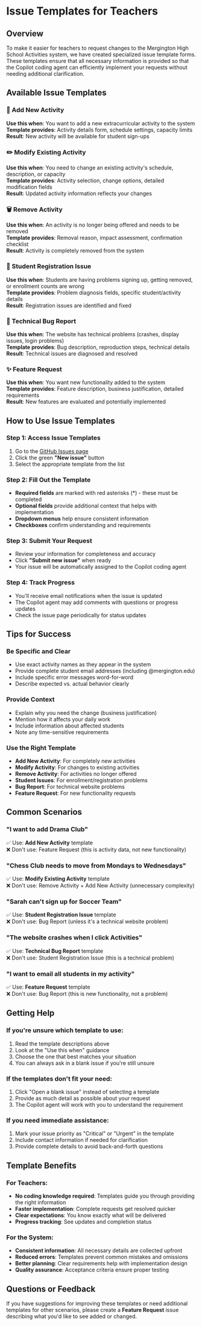 # Issue Templates for Teachers

## Overview

To make it easier for teachers to request changes to the Mergington High School Activities system, we have created specialized issue template forms. These templates ensure that all necessary information is provided so that the Copilot coding agent can efficiently implement your requests without needing additional clarification.

## Available Issue Templates

### 🎯 Add New Activity
**Use this when**: You want to add a new extracurricular activity to the system  
**Template provides**: Activity details form, schedule settings, capacity limits  
**Result**: New activity will be available for student sign-ups

### ✏️ Modify Existing Activity  
**Use this when**: You need to change an existing activity's schedule, description, or capacity  
**Template provides**: Activity selection, change options, detailed modification fields  
**Result**: Updated activity information reflects your changes

### 🗑️ Remove Activity
**Use this when**: An activity is no longer being offered and needs to be removed  
**Template provides**: Removal reason, impact assessment, confirmation checklist  
**Result**: Activity is completely removed from the system

### 👥 Student Registration Issue
**Use this when**: Students are having problems signing up, getting removed, or enrollment counts are wrong  
**Template provides**: Problem diagnosis fields, specific student/activity details  
**Result**: Registration issues are identified and fixed

### 🐛 Technical Bug Report
**Use this when**: The website has technical problems (crashes, display issues, login problems)  
**Template provides**: Bug description, reproduction steps, technical details  
**Result**: Technical issues are diagnosed and resolved

### ✨ Feature Request
**Use this when**: You want new functionality added to the system  
**Template provides**: Feature description, business justification, detailed requirements  
**Result**: New features are evaluated and potentially implemented

## How to Use Issue Templates

### Step 1: Access Issue Templates
1. Go to the [GitHub Issues page](https://github.com/yulewu/skills-expand-your-team-with-copilot/issues)
2. Click the green **"New issue"** button
3. Select the appropriate template from the list

### Step 2: Fill Out the Template
- **Required fields** are marked with red asterisks (*) - these must be completed
- **Optional fields** provide additional context that helps with implementation
- **Dropdown menus** help ensure consistent information
- **Checkboxes** confirm understanding and requirements

### Step 3: Submit Your Request
- Review your information for completeness and accuracy
- Click **"Submit new issue"** when ready
- Your issue will be automatically assigned to the Copilot coding agent

### Step 4: Track Progress
- You'll receive email notifications when the issue is updated
- The Copilot agent may add comments with questions or progress updates
- Check the issue page periodically for status updates

## Tips for Success

### Be Specific and Clear
- Use exact activity names as they appear in the system
- Provide complete student email addresses (including @mergington.edu)
- Include specific error messages word-for-word
- Describe expected vs. actual behavior clearly

### Provide Context
- Explain why you need the change (business justification)
- Mention how it affects your daily work
- Include information about affected students
- Note any time-sensitive requirements

### Use the Right Template
- **Add New Activity**: For completely new activities
- **Modify Activity**: For changes to existing activities  
- **Remove Activity**: For activities no longer offered
- **Student Issues**: For enrollment/registration problems
- **Bug Report**: For technical website problems
- **Feature Request**: For new functionality requests

## Common Scenarios

### "I want to add Drama Club"
✅ Use: **Add New Activity** template  
❌ Don't use: Feature Request (this is activity data, not new functionality)

### "Chess Club needs to move from Mondays to Wednesdays"  
✅ Use: **Modify Existing Activity** template  
❌ Don't use: Remove Activity + Add New Activity (unnecessary complexity)

### "Sarah can't sign up for Soccer Team"
✅ Use: **Student Registration Issue** template  
❌ Don't use: Bug Report (unless it's a technical website problem)

### "The website crashes when I click Activities"
✅ Use: **Technical Bug Report** template  
❌ Don't use: Student Registration Issue (this is a technical problem)

### "I want to email all students in my activity"
✅ Use: **Feature Request** template  
❌ Don't use: Bug Report (this is new functionality, not a problem)

## Getting Help

### If you're unsure which template to use:
1. Read the template descriptions above
2. Look at the "Use this when" guidance
3. Choose the one that best matches your situation
4. You can always ask in a blank issue if you're still unsure

### If the templates don't fit your need:
1. Click "Open a blank issue" instead of selecting a template
2. Provide as much detail as possible about your request
3. The Copilot agent will work with you to understand the requirement

### If you need immediate assistance:
1. Mark your issue priority as "Critical" or "Urgent" in the template
2. Include contact information if needed for clarification
3. Provide complete details to avoid back-and-forth questions

## Template Benefits

### For Teachers:
- **No coding knowledge required**: Templates guide you through providing the right information
- **Faster implementation**: Complete requests get resolved quicker
- **Clear expectations**: You know exactly what will be delivered
- **Progress tracking**: See updates and completion status

### For the System:  
- **Consistent information**: All necessary details are collected upfront
- **Reduced errors**: Templates prevent common mistakes and omissions
- **Better planning**: Clear requirements help with implementation design
- **Quality assurance**: Acceptance criteria ensure proper testing

## Questions or Feedback

If you have suggestions for improving these templates or need additional templates for other scenarios, please create a **Feature Request** issue describing what you'd like to see added or changed.